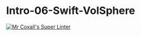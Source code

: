 # Intro-06-Swift-VolSphere
[![Mr Coxall's Super Linter](https://github.com/ICS4U-Programming-Zak-G/Intro-06-Swift-VolSphere/workflows/Mr%20Coxall's%20Super%20Linter/badge.svg)](https://github.com/ICS4U-Programming-Zak-G/Intro-06-Swift-VolSphere/actions/)
